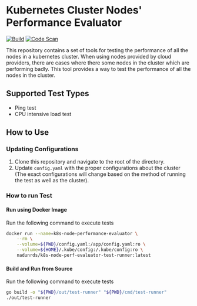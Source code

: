 # Kubernetes Cluster Nodes' Performance Evaluator

[![Build](https://github.com/nadundesilva/k8s-node-perf-evaluator/actions/workflows/build-perf-evaluator.yaml/badge.svg)](https://github.com/nadundesilva/k8s-node-perf-evaluator/actions/workflows/build-perf-evaluator.yaml)
[![Code Scan](https://github.com/nadundesilva/k8s-node-perf-evaluator/actions/workflows/code-scan.yaml/badge.svg)](https://github.com/nadundesilva/k8s-node-perf-evaluator/actions/workflows/code-scan.yaml)

This repository contains a set of tools for testing the performance of all the nodes in a kubernetes cluster. When using nodes provided by cloud providers, there are cases where there some nodes in the cluster which are performing badly. This tool provides a way to test the performance of all the nodes in the cluster.

## Supported Test Types

* Ping test
* CPU intensive load test

## How to Use

### Updating Configurations

1. Clone this repository and navigate to the root of the directory.
2. Update `config.yaml` with the proper configurations about the cluster (The exact configurations will change based on the method of running the test as well as the cluster).

### How to run Test

#### Run using Docker Image

Run the following command to execute tests
```bash
docker run --name=k8s-node-performance-evaluator \
    --rm \
    --volume=${PWD}/config.yaml:/app/config.yaml:ro \
    --volume=${HOME}/.kube/config:/.kube/config:ro \
    nadunrds/k8s-node-perf-evaluator-test-runner:latest
```

#### Build and Run from Source

Run the following command to execute tests
```bash
go build -o "${PWD}/out/test-runner" "${PWD}/cmd/test-runner"
./out/test-runner
```
